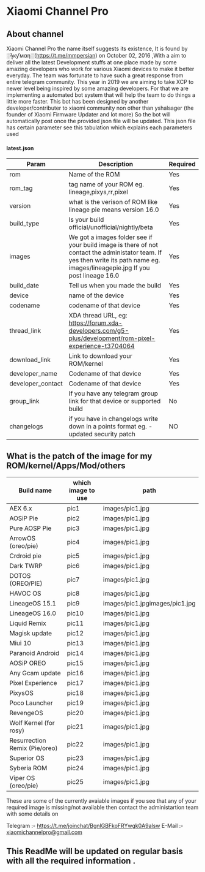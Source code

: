 # Xiaomi Channel Pro
## About channel 
Xiaomi Channel Pro the name itself suggests its existence, It is found by ░ϟкƴмαη░(https://t.me/mmpersian) on October 02, 2016 ,With a aim to deliver all the latest Development stuffs at one place made by some amazing developers who work for various Xiaomi devices to make it better everyday.
The team was fortunate to have such a great response from entire telegram community.
This year in 2019 we are aiming to take XCP to newer level being inspired by some amazing developers.
For that we are implementing a automated bot system that will help the team to do things a little more faster.
This bot has been designed by another developer/contributer to xiaomi community non other than yshalsager (the founder of Xiaomi Firmware Updater and lot more)
So the bot will automatically post once the provided json file will be updated.
This json file has certain parameter see this tabulation which explains each parameters used

#### latest.json
| Param | Description | Required |
|--|--|--|
| rom | Name of the ROM | Yes |
| rom_tag | tag name of your ROM eg. lineage,pixys,rr,pixel   | Yes |
| version | what is the verison of ROM like lineage pie means version 16.0 | Yes |
| build_type | Is your build official/unofficial/nightly/beta | Yes |
| images | We got a images folder see if your build image is there of not contact the administator team. If yes then write its path name eg. images/lineagepie.jpg If you post lineage 16.0 | Yes |
| build_date | Tell us when you made the build | Yes |
| device | name of the device | Yes |
| codename | codename of that device | Yes |
| thread_link | XDA thread URL, eg: https://forum.xda-developers.com/g5-plus/development/rom-pixel-experience-t3704064 | Yes |
| download_link | Link to download your ROM/kernel | Yes  |
| developer_name | Codename of that device | Yes |
| developer_contact | Codename of that device | Yes |
| group_link | If you have any telegram group link for that device or supported build | No |
| changelogs | if you have in changelogs write down in a points format eg. -updated security patch | NO |


## What is the patch of the image for my ROM/kernel/Apps/Mod/others
| Build name | which image to use | path |
|--|--|--|
| AEX 6.x | pic1 | images/pic1.jpg |
| AOSiP Pie | pic2 | images/pic1.jpg |
| Pure AOSP Pie | pic3 | images/pic1.jpg |
| ArrowOS (oreo/pie) | pic4 | images/pic1.jpg |
| Crdroid pie | pic5 | images/pic1.jpg |
| Dark TWRP | pic6 | images/pic1.jpg |
| DOTOS (OREO/PIE) | pic7 | images/pic1.jpg |
| HAVOC OS | pic8 | images/pic1.jpg |
| LineageOS 15.1 | pic9 | images/pic1.jpgimages/pic1.jpg |
| LineageOS 16.0 | pic10 | images/pic1.jpg |
| Liquid Remix | pic11 | images/pic1.jpg |
| Magisk update | pic12 | images/pic1.jpg |
| Miui 10 | pic13 | images/pic1.jpg |
| Paranoid Android | pic14 | images/pic1.jpg |
| AOSiP OREO | pic15 | images/pic1.jpg |
| Any Gcam update | pic16 | images/pic1.jpg |
| Pixel Experience | pic17 | images/pic1.jpg |
| PixysOS | pic18 | images/pic1.jpg |
| Poco Launcher | pic19 | images/pic1.jpg || download_link | pic10 | images/pic1.jpg |
| RevengeOS | pic20 | images/pic1.jpg |
| Wolf Kernel (for rosy) | pic21 | images/pic1.jpg |
| Resurrection Remix (Pie/oreo) | pic22 | images/pic1.jpg |
| Superior OS | pic23 | images/pic1.jpg || download_link | pic10 | images/pic1.jpg |
| Syberia ROM | pic24 | images/pic1.jpg |
| Viper OS (oreo/pie) | pic25 | images/pic1.jpg |

These are some of the currently avaiable images 
if you see that any of your required image is missing/not available then contact the administartion team with some details on 

Telegram :-  https://t.me/joinchat/BgnlGBFkoFRYwgk0A9alsw
E-Mail :- xiaomichannelpro@gmail.com

## This ReadMe will be updated on regular basis with all the required information .



